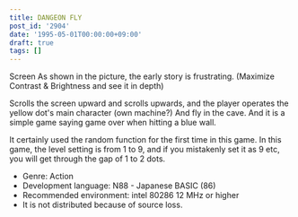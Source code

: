 ```yaml
---
title: DANGEON FLY
post_id: '2904'
date: '1995-05-01T00:00:00+09:00'
draft: true
tags: []
---
```


Screen As shown in the picture, the early story is frustrating. (Maximize Contrast & Brightness and see it in depth)

Scrolls the screen upward and scrolls upwards, and the player operates the yellow dot's main character (own machine?) And fly in the cave. And it is a simple game saying game over when hitting a blue wall.

It certainly used the random function for the first time in this game. In this game, the level setting is from 1 to 9, and if you mistakenly set it as 9 etc, you will get through the gap of 1 to 2 dots.

*   Genre: Action
*   Development language: N88 - Japanese BASIC (86)
*   Recommended environment: intel 80286 12 MHz or higher
*   It is not distributed because of source loss.
